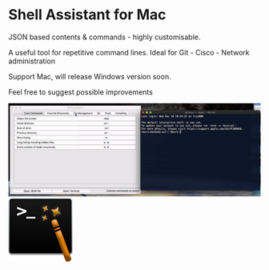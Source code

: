 # Shell Assistant for Mac
JSON based contents & commands - highly customisable.

A useful tool for repetitive command lines.
Ideal for Git - Cisco - Network administration

Support Mac, will release Windows version soon. 

Feel free to suggest possible improvements 

![Fast Demo](shell_assistant_demo.gif)
![Shell Assistant logo](shell_assistant_logo.png)
